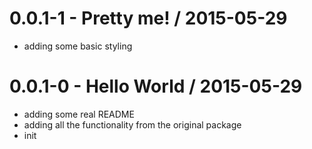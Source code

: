 
0.0.1-1 - Pretty me! / 2015-05-29
=================================

  * adding some basic styling

0.0.1-0 - Hello World / 2015-05-29
==================================

  * adding some real README
  * adding all the functionality from the original package
  * init
